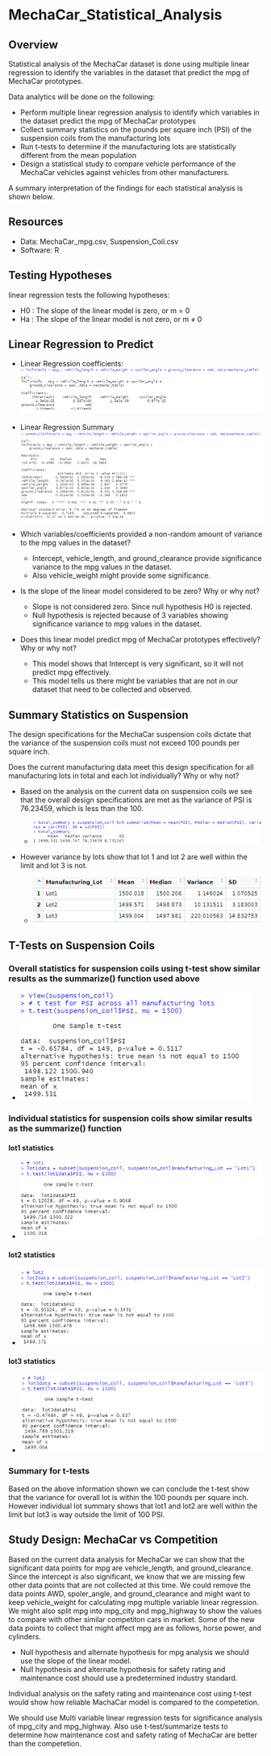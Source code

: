 # MechaCar_Statistical_Analysis

## Overview
Statistical analysis of the MechaCar dataset is done using multiple linear regression to identify the variables in the dataset that predict the mpg of MechaCar prototypes.

Data analytics will be done on the following:
  - Perform multiple linear regression analysis to identify which variables in the dataset predict the mpg of MechaCar prototypes
  - Collect summary statistics on the pounds per square inch (PSI) of the suspension coils from the manufacturing lots
  - Run t-tests to determine if the manufacturing lots are statistically different from the mean population
  - Design a statistical study to compare vehicle performance of the MechaCar vehicles against vehicles from other manufacturers. 
  
A summary interpretation of the findings for each statistical analysis is shown below.

## Resources
- Data: MechaCar_mpg.csv, Suspension_Coil.csv
- Software: R 

## Testing Hypotheses
  linear regression tests the following hypotheses:
   - H0 : The slope of the linear model is zero, or m = 0
   - Ha : The slope of the linear model is not zero, or m ≠ 0

## Linear Regression to Predict

  - Linear Regression coefficients:
  !["Coefficients"](./Images/linear_regression_coefs.png "linear regression coefficents")
  
  - Linear Regression Summary
  !["Summary"](./Images/linear_regression_summary.png "linear regression summary")
  
  
  - Which variables/coefficients provided a non-random amount of variance to the mpg values in the dataset?
    - Intercept, vehicle_length, and ground_clearance provide significance variance to the mpg values in the dataset. 
    - Also vehicle_weight might provide some significance.
	
  - Is the slope of the linear model considered to be zero? Why or why not?
    - Slope is not considered zero. Since null hypothesis H0 is rejected.
    - Null hypothesis is rejected because of 3 variables showing significance variance to mpg values in the dataset.
	
  - Does this linear model predict mpg of MechaCar prototypes effectively? Why or why not?
    - This model shows that Intercept is very significant, so it will not predict mpg effectively.
    - This model tells us there might be variables that are not in our dataset that need to be collected and observed.

## Summary Statistics on Suspension
The design specifications for the MechaCar suspension coils dictate that the variance of the suspension coils must not exceed 100 pounds per square inch. 

Does the current manufacturing data meet this design specification for all manufacturing lots in total and each lot individually? Why or why not?

  - Based on the analysis on the current data on suspension coils we see that the overall design specifications are met as the variance of PSI is 76.23459, which is less than the 100.
    - !["total_summary"](./Images/suspension_coil_total_summary.png "Total summary for PSI")
    
    
  - However variance by lots show that lot 1 and lot 2 are well within the limit and lot 3 is not.
    - !["summary by lot"](./Images/suspension_coil_lot_summary.png "Summary for PSI by lot")
    
    
## T-Tests on Suspension Coils
### Overall statistics for suspension coils using t-test show similar results as the summarize() function used above
  - !["Total t-test summary"](./Images/suspension_coil_total_ttest.png "total t-test summary")
  
### Individual statistics for suspension coils show similar results as the summarize() function
#### lot1 statistics
  - !["Lot1 t-test summary"](./Images/suspension_coil_lot1_ttest.png "lot 1 t-test summary")
  
  
#### lot2 statistics
  - !["Lot2 t-test summary"](./Images/suspension_coil_lot2_ttest.png "lot 2 t-test summary")
  
  
#### lot3 statistics
  - !["Lot3 t-test summary"](./Images/suspension_coil_lot3_ttest.png "lot 3 t-test summary")
  
### Summary for t-tests
Based on the above information shown we can conclude the t-test show that the variance for overall lot is within the 100 pounds per square inch. However individual lot summary shows that lot1 and lot2 are well within the limit but lot3 is way outside the limit of 100 PSI.

## Study Design: MechaCar vs Competition
Based on the current data analysis for MechaCar we can show that the significant data points for mpg are vehicle_length, and ground_clearance. Since the intercept is also significant, we know that we are missing few other data points that are not collected at this time. 
We could remove the data points AWD, spoler_angle, and ground_clearance and might want to keep vehicle_weight for calculating mpg multiple variable linear regression. 
We might also split mpg into mpg_city and mpg_highway to show the values to compare with other similar competiton cars in market.
Some of the new data points to collect that might affect mpg are as follows, horse power, and cylinders. 

- Null hypothesis and alternate hypothesis for mpg analysis we should use the slope of the linear model.
- Null hypothesis and alternate hypothesis for safety rating and maintenance cost should use a predetermined industry standard.

Individual analysis on the safety rating and maintenance cost using t-test would show how reliable MachaCar model is compared to the competetion.

We should use Multi variable linear regression tests for significance analysis of mpg_city and mpg_highway. Also use t-test/summarize tests to determine how maintenance cost and safety rating of MechaCar are better than the competetion.
